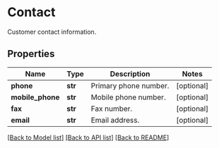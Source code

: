 # Contact

Customer contact information.
## Properties
Name | Type | Description | Notes
------------ | ------------- | ------------- | -------------
**phone** | **str** | Primary phone number. | [optional] 
**mobile_phone** | **str** | Mobile phone number. | [optional] 
**fax** | **str** | Fax number. | [optional] 
**email** | **str** | Email address. | [optional] 

[[Back to Model list]](../README.md#documentation-for-models) [[Back to API list]](../README.md#documentation-for-api-endpoints) [[Back to README]](../README.md)


